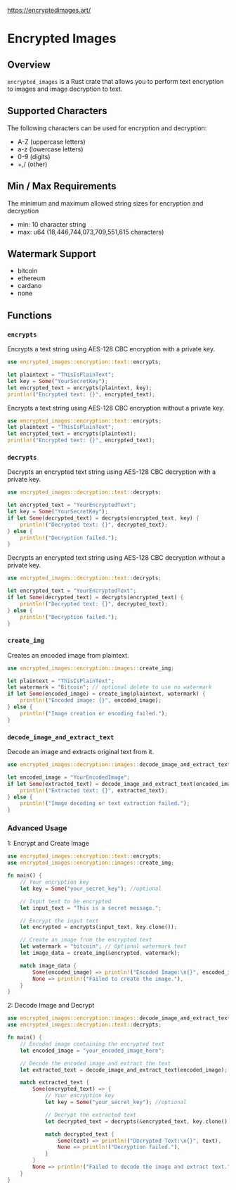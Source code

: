 https://encryptedimages.art/

# Encrypted Images

## Overview

`encrypted_images` is a Rust crate that allows you to perform text encryption to images and image decryption to text.

## Supported Characters

The following characters can be used for encryption and decryption:

- A-Z (uppercase letters)
- a-z (lowercase letters)
- 0-9 (digits)
- +,/ (other)

## Min / Max Requirements

The minimum and maximum allowed string sizes for encryption and decryption

- min: 10 character string
- max: u64 (18,446,744,073,709,551,615 characters)

## Watermark Support
- bitcoin
- ethereum
- cardano
- none

## Functions

### `encrypts`

Encrypts a text string using AES-128 CBC encryption with a private key.

```rust
use encrypted_images::encryption::text::encrypts;

let plaintext = "ThisIsPlainText";
let key = Some("YourSecretKey"); 
let encrypted_text = encrypts(plaintext, key);
println!("Encrypted text: {}", encrypted_text);
```

Encrypts a text string using AES-128 CBC encryption without a private key.

```rust
use encrypted_images::encryption::text::encrypts;
let plaintext = "ThisIsPlainText";
let encrypted_text = encrypts(plaintext);
println!("Encrypted text: {}", encrypted_text);
```

### `decrypts`

Decrypts an encrypted text string using AES-128 CBC decryption with a private key.

```rust
use encrypted_images::decryption::text::decrypts;

let encrypted_text = "YourEncryptedText";
let key = Some("YourSecretKey");
if let Some(decrypted_text) = decrypts(encrypted_text, key) {
    println!("Decrypted text: {}", decrypted_text);
} else {
    println!("Decryption failed.");
}
```

Decrypts an encrypted text string using AES-128 CBC decryption without a private key.

```rust
use encrypted_images::decryption::text::decrypts;

let encrypted_text = "YourEncryptedText";
if let Some(decrypted_text) = decrypts(encrypted_text) {
    println!("Decrypted text: {}", decrypted_text);
} else {
    println!("Decryption failed.");
}
```

### `create_img`

Creates an encoded image from plaintext.

```rust
use encrypted_images::encryption::images::create_img;

let plaintext = "ThisIsPlainText";
let watermark = "Bitcoin"; // optional delete to use no watermark
if let Some(encoded_image) = create_img(plaintext, watermark) {
    println!("Encoded image: {}", encoded_image);
} else {
    println!("Image creation or encoding failed.");
}
```

### `decode_image_and_extract_text`

Decode an image and extracts original text from it.

```rust
use encrypted_images::decryption::images::decode_image_and_extract_text;

let encoded_image = "YourEncodedImage";
if let Some(extracted_text) = decode_image_and_extract_text(encoded_image) {
    println!("Extracted text: {}", extracted_text);
} else {
    println!("Image decoding or text extraction failed.");
}
```

### Advanced Usage 

1: Encrypt and Create Image

```rust
use encrypted_images::encryption::text::encrypts;
use encrypted_images::encryption::images::create_img;

fn main() {
    // Your encryption key
    let key = Some("your_secret_key"); //optional

    // Input text to be encrypted
    let input_text = "This is a secret message.";

    // Encrypt the input text
    let encrypted = encrypts(input_text, key.clone());

    // Create an image from the encrypted text
    let watermark = "bitcoin"; // Optional watermark text
    let image_data = create_img(&encrypted, watermark);

    match image_data {
        Some(encoded_image) => println!("Encoded Image:\n{}", encoded_image),
        None => println!("Failed to create the image."),
    }
}
```

2: Decode Image and Decrypt

```rust
use encrypted_images::encryption::images::decode_image_and_extract_text;
use encrypted_images::decryption::text::decrypts;

fn main() {
    // Encoded image containing the encrypted text
    let encoded_image = "your_encoded_image_here";

    // Decode the encoded image and extract the text
    let extracted_text = decode_image_and_extract_text(encoded_image);

    match extracted_text {
        Some(encrypted_text) => {
            // Your encryption key
            let key = Some("your_secret_key"); //optional

            // Decrypt the extracted text
            let decrypted_text = decrypts(&encrypted_text, key.clone());

            match decrypted_text {
                Some(text) => println!("Decrypted Text:\n{}", text),
                None => println!("Decryption failed."),
            }
        }
        None => println!("Failed to decode the image and extract text."),
    }
}
